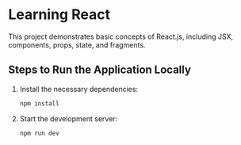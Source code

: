 # Learning React

This project demonstrates basic concepts of React.js, including JSX, components, props, state, and fragments.

## Steps to Run the Application Locally

1. Install the necessary dependencies:
   ```sh
   npm install
   ```

2. Start the development server:
   ```sh
   npm run dev
   ```
